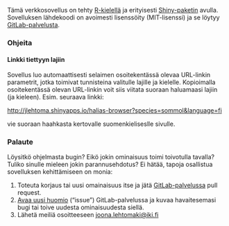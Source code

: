 Tämä verkkosovellus on tehty [R-kielellä](https://cran.r-project.org/index.html) ja erityisesti [Shiny-paketin](https://shiny.rstudio.com) avulla. Sovelluksen lähdekoodi on avoimesti lisenssöity (MIT-lisenssi) ja se löytyy [GitLab-palvelusta](https://gitlab.com/tringa-ry/halias-browser).

### Ohjeita

#### Linkki tiettyyn lajiin

Sovellus luo automaattisesti selaimen osoitekentässä olevaa URL-linkin parametrit, jotka toimivat tunnisteina valitulle lajille ja kielelle. Kopioimalla osoitekentässä olevan URL-linkin voit siis viitata suoraan haluamaasi lajiin (ja kieleen). Esim. seuraava linkki: 

http://jlehtoma.shinyapps.io/halias-browser?species=sommol&language=fi

vie suoraan haahkasta kertovalle suomenkieliseslle sivulle.

### Palaute

Löysitkö ohjelmasta bugin? Eikö jokin ominaisuus toimi toivotulla tavalla? Tuliko sinulle mieleen jokin parannusehdotus? Ei hätää, tapoja osallistua sovelluksen kehittämiseen on monia:

1. Toteuta korjaus tai uusi omainaisuus itse ja jätä [GitLab-palvelussa](https://gitlab.com/tringa-ry/halias-browser) pull request.
2. [Avaa uusi huomio](https://gitlab.com/tringa-ry/halias-browser/issues/new?issue%5Bassignee_id%5D=&issue%5Bmilestone_id%5D=) (“issue”) GitLab-palvelussa ja kuvaa havaitesemasi bugi tai toive uudesta ominaisuudesta siellä.
3. Lähetä meiliä osoitteeseen <joona.lehtomaki@iki.fi>